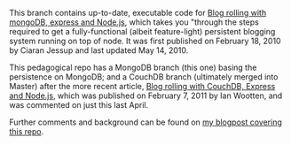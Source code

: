 This branch contains up-to-date, executable code for [Blog rolling with mongoDB, express and Node.js](http://howtonode.org/express-mongodb), which takes you "through the steps required to get a fully-functional (albeit feature-light) persistent blogging system running on top of node. It was first published on February 18, 2010 by Ciaran Jessup and last updated May 14, 2010.

This pedagogical repo has a MongoDB branch (this one) basing the persistence on MongoDB; and a CouchDB branch (ultimately merged into Master) after the more recent article, [Blog rolling with CouchDB, Express and Node.js](http://www.ianwootten.co.uk/2011/02/07/blog-rolling-with-couchdb-express-and-node-js), which was published on February 7, 2011 by Ian Wootten, and was commented on just this last April.

Further comments and background can be found on [my blogpost covering this repo](http://awebfactory.com.ar/node/500). 
